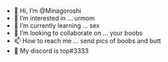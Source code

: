 - 👋 Hi, I’m @Minagoroshi
- 👀 I’m interested in ... urmom
- 🌱 I’m currently learning ... sex
- 💞️ I’m looking to collaborate on ... your boobs
- 📫 How to reach me ... send pics of boobs and butt
- 📱  My discord is top#3333

<!---
Minagoroshi/Minagoroshi is a ✨ special ✨ repository because its `README.md` (this file) appears on your GitHub profile.
You can click the Preview link to take a look at your changes.
--->
